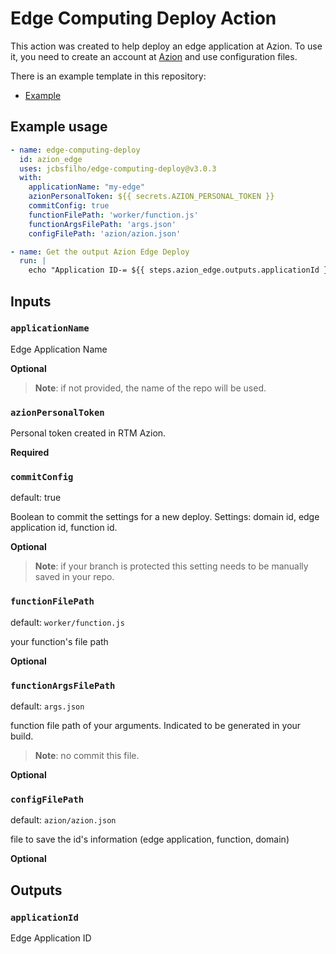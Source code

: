 # Edge Computing Deploy Action

This action was created to help deploy an edge application at Azion.
To use it, you need to create an account at [Azion](https://manager.azion.com/signup/) and use configuration files.


There is an example template in this repository:

- [Example](https://github.com/jcbsfilho/edge-upstash-geolocation)

## Example usage

```yml
- name: edge-computing-deploy
  id: azion_edge
  uses: jcbsfilho/edge-computing-deploy@v3.0.3
  with:
    applicationName: "my-edge"
    azionPersonalToken: ${{ secrets.AZION_PERSONAL_TOKEN }}
    commitConfig: true
    functionFilePath: 'worker/function.js'
    functionArgsFilePath: 'args.json'
    configFilePath: 'azion/azion.json'

- name: Get the output Azion Edge Deploy
  run: |
    echo "Application ID-= ${{ steps.azion_edge.outputs.applicationId }}"

```

## Inputs

### `applicationName`

Edge Application Name

**Optional**

> **Note**: if not provided, the name of the repo will be used.

### `azionPersonalToken`

Personal token created in RTM Azion.

**Required**

### `commitConfig`

default: true

Boolean to commit the settings for a new deploy.
Settings: domain id, edge application id, function id.

**Optional**

> **Note**: if your branch is protected this setting needs to be manually saved in your repo.

### `functionFilePath`

default: `worker/function.js`

your function's file path

**Optional**

### `functionArgsFilePath`

default: `args.json`

function file path of your arguments.
Indicated to be generated in your build.

> **Note**: no commit this file.

**Optional**

### `configFilePath`

default: `azion/azion.json`

file to save the id's information (edge application, function, domain)

**Optional**

## Outputs

### `applicationId`

Edge Application ID
